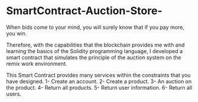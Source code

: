 # SmartContract-Auction-Store-

When bids come to your mind, you will surely know that if you pay more, you win.

Therefore, with the capabilities that the blockchain provides me with and learning the
basics of the Solidity programming language, I developed a smart contract that simulates
the principle of the auction system on the remix work environment.

This Smart Contract provides many services within the constraints that you have designed.
1- Create an account.
2- Create a product.
3- An auction on the product.
4- Return all products.
5- Return user information.
6- Return all users.
